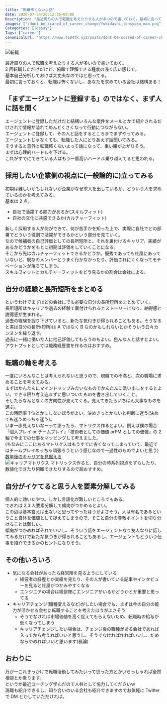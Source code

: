 ```yaml
---
title: "転職怖くないよ話"
date: 2020-07-24T20:12:36+09:00
Description: "最近周りの人で転職を考えたりする人が多いので書いておく。最初に言っておくと、転職は怖くないし、あなたを求めている会社は結構ある"
images: ["/dont_be_scared_of_career_change/fukidashi_tensyoku_man.png"]
Categories: ["essay"]
Tags: ["career"]
canonicalUrl: "https://www.t104fk.xyz/posts/dont-be-scared-of-career-change"
---
```


![転職](/dont_be_scared_of_career_change/fukidashi_tensyoku_man.png)

最近周りの人で転職を考えたりする人が多いので書いておく。  
2 回転職しただけだけど、俯瞰で理解できる程度の浅く広い感じで。  
基本自己分析しておけば大丈夫なのではと思ってる。  
最初に言っておくと、転職は怖くないし、あなたを求めている会社は結構ある！

## 「まずエージェントに登録する」のではなく、まず人に話を聞く

エージェントに登録しただけだと結構いろんな案件をメールとかで紹介されるだけされて情報が溢れてめんどくさくなって行動につながらない。  
エージェントに登録して、その人と話をするところまでまずやってみる。  
エージェントじゃなくても、転職した人にとりあえず話聞いてみる。  
そうすると意外と転職怖くないよって話になって、重い腰が上がりそう。  
まずは心理的ハードルを下げる。  
これがすでにできている人はもう一番高いハードル乗り越えてると思われる。

## 採用したい企業側の視点に(一般論的に)立ってみる

初期は難しいかもしれないが企業がなぜ求人を出しているか、どういう人を求めているのかを考えてみる。  
基本は 2 点。

- 自社で活躍する能力があるか(スキルフィット)
- 自社の文化に共感できるか(カルチャーフィット)

新しく採用する人が何ができて、何が苦手かを知った上で、実際に自社でどの部署でどういう役割で活躍ができるかという部分を見ていく。  
なので候補者の自己評価としての長所短所と、それを裏付けるキャリア、実績があるかどうかをもとに初期は評価をしていくことになる。  
そこから先はカルチャーフィットできるかどうか。優秀であっても社風にあっていないと、既存のメンバーとうまく行かなかったり、評価されにくくなってモチベーションが落ちてしまう。  
スキルフィットとカルチャーフィットをどう見るかの割合は会社による。

## 自分の経験と長所短所をまとめる

というわけでまずはどの会社にでも必要な自分の長所短所をまとめていく。  
長所短所はキャリアや過去の経験で裏付けられるとストーリーになり、納得感と説得感が生まれる。  
過去の経験を掘り下げていると、新たな気付きが得られることもある。そうなると実は自分の長所(短所)は A ではなく B なのかもしれないとかそういう云々カンヌンを繰り返す。  
過去に一緒に働いた人に他己評価してもらうのもよい。色んな人と話すとよい。  
アウトプットとしては職務経歴書を作るのはおすすめ。

## 転職の軸を考える

一度にいろんなことは考えられないと思うので、現職での不満と、次の職場に求めることを考えてみる。  
まずはかんたんにマインドマップみたいなものでかんたんに洗い出しをするとよい。できる限り考え込まずに思いついたものを書き出していくこと。  
そしたらなんとなくの方向性が見えてくる。見えてきたらいちばん大事なものを選ぶ。  
この時同率 1 位とかにしないほうがよい。決めきっとかないと判断に迷う(決めても迷うめっちゃ迷う)。  
いま一歩見えないなーって思ったら、マトリクス作るとよい。例えば僕の場合「個人プレイ or チームプレイ」「技術者としての価値 orPM としての価値」の 2 軸で今までの仕事をマッピングして考えました。  
(ちなみにここにあるマトリクスはもうすでに古くなってしまっていて、最近ではチームプレイめっちゃ頑張ろうという感じなので一過性のものでよいと思う)  
[数年後のキャリアを見据える](https://blog.takasing.net/post/do-not-stop-your-career/#%E6%95%B0%E5%B9%B4%E5%BE%8C%E3%81%AE%E3%82%AD%E3%83%A3%E3%83%AA%E3%82%A2%E3%82%92%E8%A6%8B%E6%8D%AE%E3%81%88%E3%82%8B)  
![キャリアマトリクス](/do_not_stop_your_career/matrix.png)
マトリックス作ると、自分の時系列視点をずらしたり、数値化できたり俯瞰できたりするので超おすすめ。

## 自分がイケてると思う人を要素分解してみる

個人的に効いたやつ。しかし言語化が難しいところでもある。  
できれば 2,3 人要素分解して傾向がつかめるとよい。  
この辺は基本答えは出ないと思ってやったほうがよさそう。人は有名であるということ自体を価値として捉えてしまうので、そこと自分の尊敬ポイントを切り分けることは難しい。  
傾向がつかめればそれでいいし、そういう話をエージェントなり友人なりに話してみるだけで新たな気づきが得られることもあるし、エージェントもどういう仕事を紹介できるかのヒントになりそう。

## その他いろいろ

- 気になる会社があったら経営陣を見るようにしている
  - 経営者の経歴とか実績を見たり、その人が書いている記事やインタビューを見ると社風がつかみやすくなる
  - エンジニアの場合は経営陣にエンジニアがいるかどうかとか重要と思ってる
- キャリアチェンジ(職種変えるなど)がしたい場合でも、まずは今の自分の能力が活かせる会社に転職することを考えたほうがよさそう
  - そうでなければ市場価値を高く捉えてもらえないため、転職時の給与が低くなってしまう
  - キャリアチェンジしたい場合は、チェンジ後の職種がある会社であれば入ってから考えればいいと思うし、そうでなければ作ればいいし、だめならやめればいいと思います(暴論)

## おわりに

万が一これきっかけで転職活動してみたいって思った方とかいらっしゃれば全然相談とか乗ります。  
というか最近コーチング学んだので人柱として協力してくださいｗ  
現職も紹介できるし、知り合いのいる会社も紹介できますのでお気軽に Twitter で DM とかしていただければ。

